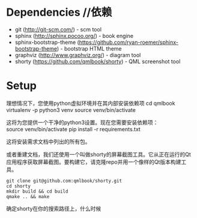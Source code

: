 Dependencies  //依赖
============

* git (http://git-scm.com/) - scm tool
* sphinx (http://sphinx.pocoo.org/) - book engine
* sphinx-bootstrap-theme (https://github.com/ryan-roemer/sphinx-bootstrap-theme) - bootstrap HTML theme
* graphviz (http://www.graphviz.org/) - diagram tool
* shorty (https://github.com/qmlbook/shorty) - QML screenshot tool

Setup
=====

理想情况下，您使用python虚拟环境并在其内部安装依赖项
    cd qmlbook
    virtualenv -p python3 venv
    source venv/bin/activate

这将为您提供一个干净的python3设置。现在您需要安装依赖项：    
    source venv/bin/activate
    pip install -r requirements.txt

这将安装需求文档中列出的所有包。

或者重建文档，我们还使用一个叫做shorty的屏幕截图工具。它从正在运行的Qt应用程序获取屏幕截图。要构建它，请克隆repo并用一个像样的Qt版本构建工具。

    git clone git@github.com:qmlbook/shorty.git
    cd shorty
    mkdir build && cd build
    qmake .. && make

确定shorty在你的搜索路径上，什么时候 
